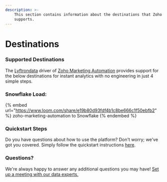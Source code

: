 ```yaml
---
description: >-
    This section contains information about the destinations that Zoho Marketing Automation
    supports.
---
```


# Destinations

### Supported Destinations

The [Lyftrondata](https://www.lyftrondata.com/) driver of [Zoho Marketing Automation](None) provides support for the below destinations for instant analytics with no engineering in just 4 simple steps.

### Snowflake Load:

{% embed url="https://www.loom.com/share/e19b80d93fdf4b1c8be666c1f50ebfb2" %}
zoho-marketing-automation to Snowflake
{% endembed %}

### Quickstart Steps

Do you have questions about how to use the platform? Don't worry; we've got you covered. Simply follow the quickstart instructions [here](../../../quickstart-steps.md).

### Questions? <a href="#questions" id="questions"></a>

We're always happy to answer any additional questions you may have! [Set up a meeting with our data experts.](https://www.lyftrondata.com/book-a-meeting/)
